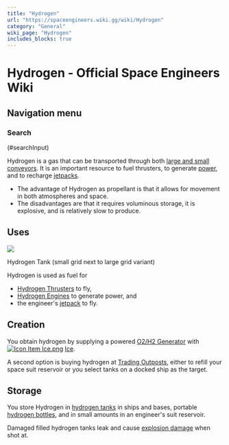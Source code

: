 ```yaml
---
title: "Hydrogen"
url: "https://spaceengineers.wiki.gg/wiki/Hydrogen"
category: "General"
wiki_page: "Hydrogen"
includes_blocks: true
---
```


# Hydrogen - Official Space Engineers Wiki

## Navigation menu

### Search

(#searchInput)

Hydrogen is a gas that can be transported through both [large and small conveyors](https://spaceengineers.wiki.gg/wiki/Conveyor_system "Conveyor system"). It is an important resource to fuel thrusters, to generate [power](https://spaceengineers.wiki.gg/wiki/Power "Power"), and to recharge [jetpacks](https://spaceengineers.wiki.gg/wiki/Jetpack "Jetpack").

*   The advantage of Hydrogen as propellant is that it allows for movement in both atmospheres and space.
*   The disadvantages are that it requires voluminous storage, it is explosive, and is relatively slow to produce.

## Uses

[![](https://spaceengineers.wiki.gg/images/thumb/f/f5/Hydrogen_Tank.png/320px-Hydrogen_Tank.png?c4d459)](https://spaceengineers.wiki.gg/wiki/File:Hydrogen_Tank.png)

Hydrogen Tank (small grid next to large grid variant)

Hydrogen is used as fuel for

*   [Hydrogen Thrusters](https://spaceengineers.wiki.gg/wiki/Hydrogen_Thruster "Hydrogen Thruster") to fly,
*   [Hydrogen Engines](https://spaceengineers.wiki.gg/wiki/Hydrogen_Engine "Hydrogen Engine") to generate power, and
*   the engineer's [jetpack](https://spaceengineers.wiki.gg/wiki/Jetpack "Jetpack") to fly.

## Creation

You obtain hydrogen by supplying a powered [O2/H2 Generator](https://spaceengineers.wiki.gg/wiki/O2_H2_Generator "O2 H2 Generator") with  [![Icon Item Ice.png](https://spaceengineers.wiki.gg/images/thumb/9/9a/Icon_Item_Ice.png/21px-Icon_Item_Ice.png?f8a728)](https://spaceengineers.wiki.gg/wiki/Ice "Ice") [Ice](https://spaceengineers.wiki.gg/wiki/Ice "Ice").

A second option is buying hydrogen at [Trading Outposts](https://spaceengineers.wiki.gg/wiki/Trading_Outposts "Trading Outposts"), either to refill your space suit reservoir or you select tanks on a docked ship as the target.

## Storage

You store Hydrogen in [hydrogen tanks](https://spaceengineers.wiki.gg/wiki/Hydrogen_Tank "Hydrogen Tank") in ships and bases, portable [hydrogen bottles](https://spaceengineers.wiki.gg/wiki/Hydrogen_Bottle "Hydrogen Bottle"), and in small amounts in an engineer's suit reservoir.

Damaged filled hydrogen tanks leak and cause [explosion damage](https://spaceengineers.wiki.gg/wiki/Damage_Mechanics "Damage Mechanics") when shot at.